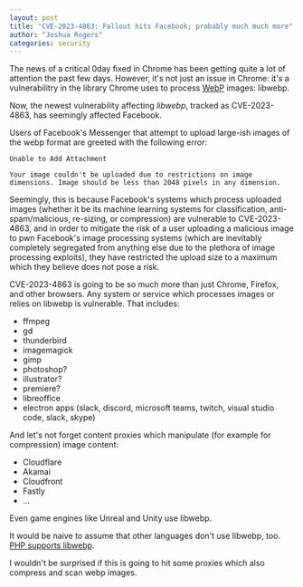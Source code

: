 ```yaml
---
layout: post
title: "CVE-2023-4863: Fallout hits Facebook; probably much much more"
author: "Joshua Rogers"
categories: security
---
```


The news of a critical 0day fixed in Chrome has been getting quite a lot of attention the past few days. However, it's not just an issue in Chrome: it's a vulnerabilitry in the library Chrome uses to process [WebP](https://en.wikipedia.org/wiki/WebP) images: libwebp.

Now, the newest vulnerability affecting _libwebp_, tracked as CVE-2023-4863, has seemingly affected Facebook.

Users of Facebook's Messenger that attempt to upload large-ish images of the webp format are greeted with the following error:
```
Unable to Add Attachment

Your image couldn't be uploaded due to restrictions on image dimensions. Image should be less than 2048 pixels in any dimension.
```

Seemingly, this is because Facebook's systems which process uploaded images (whether it be its machine learning systems for classification, anti-spam/malicious, re-sizing, or compression) are vulnerable to CVE-2023-4863, and in order to mitigate the risk of a user uploading a malicious image to pwn Facebook's image processing systems (which are inevitably completely segregated from anything else due to the plethora of image processing exploits), they have restricted the upload size to a maximum which they believe does not pose a risk.

CVE-2023-4863 is going to be so much more than just Chrome, Firefox, and other browsers. Any system or service which processes images or relies on libwebp is vulnerable. That includes:
- ffmpeg
- gd
- thunderbird
- imagemagick
- gimp
- photoshop?
- illustrator?
- premiere?
- libreoffice
- electron apps (slack, discord, microsoft teams, twitch, visual studio code, slack, skype)

And let's not forget content proxies which manipulate (for example for compression) image content:
- Cloudflare
- Akamai
- Cloudfront
- Fastly
- ...

Even game engines like Unreal and Unity use libwebp.

It would be naive to assume that other languages don't use libwebp, too. [PHP supports libwebp](https://www.php.net/manual/en/function.imagewebp.php).

I wouldn't be surprised if this is going to hit some proxies which also compress and scan webp images.
